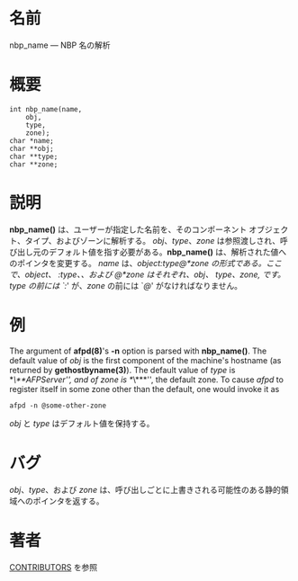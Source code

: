 # 名前

nbp_name — NBP 名の解析

# 概要

    int nbp_name(name,
        obj,
        type,
        zone);
    char *name;
    char **obj;
    char **type;
    char **zone;

# 説明

**nbp_name()** は、ユーザーが指定した名前を、そのコンポーネント オブジェクト、タイプ、およびゾーンに解析する。 *obj*、*type*、*zone* は参照渡しされ、呼び出し元のデフォルト値を指す必要がある。**nbp_name()** は、解析された値へのポインタを変更する。 *name* は、*object:type@**zone* の形式である。ここで、*object*、 *:type、*、および *@**zone* はそれぞれ、*obj*、 *type*、*zone,* です。*type* の前には \`*:*' が、*zone* の前には \`*@*' がなければなりません。

# 例

The argument of **afpd(8)**'s **-n** option is parsed with
**nbp_name()**. The default value of *obj* is the first component of the
machine's hostname (as returned by **gethostbyname(3)**). The default value
of *type* is \**\\**AFPServer'', and of *zone* is \**\\**\*'', the default
zone. To cause *afpd* to register itself in some zone other than the
default, one would invoke it as

    afpd -n @some-other-zone

*obj* と *type* はデフォルト値を保持する。

# バグ

*obj*、*type*、および *zone*
は、呼び出しごとに上書きされる可能性のある静的領域へのポインタを返する。

# 著者

[CONTRIBUTORS](https://netatalk.io/contributors) を参照
